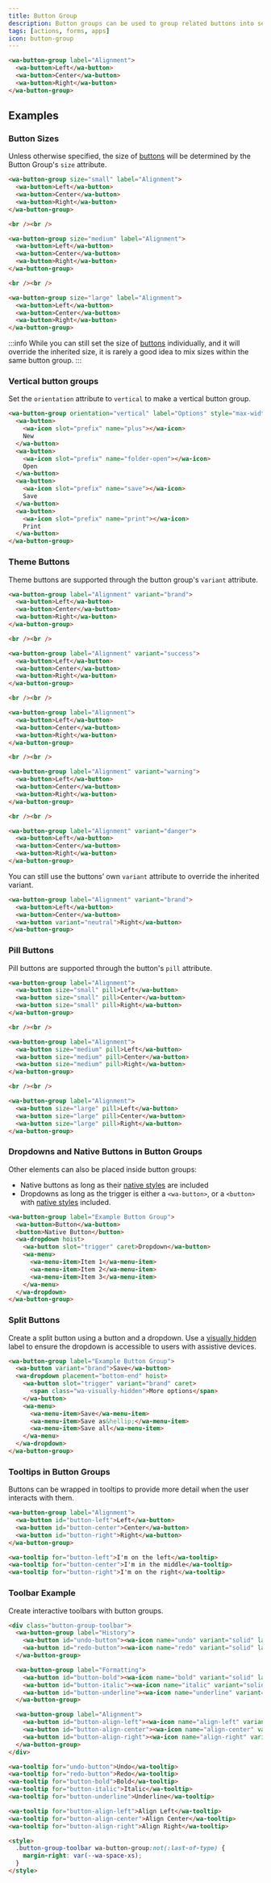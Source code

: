 ```yaml
---
title: Button Group
description: Button groups can be used to group related buttons into sections.
tags: [actions, forms, apps]
icon: button-group
---
```


```html {.example}
<wa-button-group label="Alignment">
  <wa-button>Left</wa-button>
  <wa-button>Center</wa-button>
  <wa-button>Right</wa-button>
</wa-button-group>
```

## Examples

### Button Sizes

Unless otherwise specified,
the size of [buttons](/docs/components/button) will be determined by the Button Group's `size` attribute.

```html {.example}
<wa-button-group size="small" label="Alignment">
  <wa-button>Left</wa-button>
  <wa-button>Center</wa-button>
  <wa-button>Right</wa-button>
</wa-button-group>

<br /><br />

<wa-button-group size="medium" label="Alignment">
  <wa-button>Left</wa-button>
  <wa-button>Center</wa-button>
  <wa-button>Right</wa-button>
</wa-button-group>

<br /><br />

<wa-button-group size="large" label="Alignment">
  <wa-button>Left</wa-button>
  <wa-button>Center</wa-button>
  <wa-button>Right</wa-button>
</wa-button-group>
```

:::info
While you can still set the size of [buttons](/docs/components/button) individually,
and it will override the inherited size,
it is rarely a good idea to mix sizes within the same button group.
:::

### Vertical button groups

Set the `orientation` attribute to `vertical` to make a vertical button group.

```html {.example}
<wa-button-group orientation="vertical" label="Options" style="max-width: 80px;">
  <wa-button>
    <wa-icon slot="prefix" name="plus"></wa-icon>
    New
  </wa-button>
  <wa-button>
    <wa-icon slot="prefix" name="folder-open"></wa-icon>
    Open
  </wa-button>
  <wa-button>
    <wa-icon slot="prefix" name="save"></wa-icon>
    Save
  </wa-button>
  <wa-button>
    <wa-icon slot="prefix" name="print"></wa-icon>
    Print
  </wa-button>
</wa-button-group>
```

### Theme Buttons

Theme buttons are supported through the button group's `variant` attribute.

```html {.example}
<wa-button-group label="Alignment" variant="brand">
  <wa-button>Left</wa-button>
  <wa-button>Center</wa-button>
  <wa-button>Right</wa-button>
</wa-button-group>

<br /><br />

<wa-button-group label="Alignment" variant="success">
  <wa-button>Left</wa-button>
  <wa-button>Center</wa-button>
  <wa-button>Right</wa-button>
</wa-button-group>

<br /><br />

<wa-button-group label="Alignment">
  <wa-button>Left</wa-button>
  <wa-button>Center</wa-button>
  <wa-button>Right</wa-button>
</wa-button-group>

<br /><br />

<wa-button-group label="Alignment" variant="warning">
  <wa-button>Left</wa-button>
  <wa-button>Center</wa-button>
  <wa-button>Right</wa-button>
</wa-button-group>

<br /><br />

<wa-button-group label="Alignment" variant="danger">
  <wa-button>Left</wa-button>
  <wa-button>Center</wa-button>
  <wa-button>Right</wa-button>
</wa-button-group>
```

You can still use the buttons’ own `variant` attribute to override the inherited variant.

```html {.example}
<wa-button-group label="Alignment" variant="brand">
  <wa-button>Left</wa-button>
  <wa-button>Center</wa-button>
  <wa-button variant="neutral">Right</wa-button>
</wa-button-group>
```

### Pill Buttons

Pill buttons are supported through the button's `pill` attribute.

```html {.example}
<wa-button-group label="Alignment">
  <wa-button size="small" pill>Left</wa-button>
  <wa-button size="small" pill>Center</wa-button>
  <wa-button size="small" pill>Right</wa-button>
</wa-button-group>

<br /><br />

<wa-button-group label="Alignment">
  <wa-button size="medium" pill>Left</wa-button>
  <wa-button size="medium" pill>Center</wa-button>
  <wa-button size="medium" pill>Right</wa-button>
</wa-button-group>

<br /><br />

<wa-button-group label="Alignment">
  <wa-button size="large" pill>Left</wa-button>
  <wa-button size="large" pill>Center</wa-button>
  <wa-button size="large" pill>Right</wa-button>
</wa-button-group>
```

### Dropdowns and Native Buttons in Button Groups

Other elements can also be placed inside button groups:
- Native buttons as long as their [native styles](/docs/native/button) are included
- Dropdowns as long as the trigger is either a `<wa-button>`, or a `<button>` with [native styles](/docs/native/button) included.

```html {.example}
<wa-button-group label="Example Button Group">
  <wa-button>Button</wa-button>
  <button>Native Button</button>
  <wa-dropdown hoist>
    <wa-button slot="trigger" caret>Dropdown</wa-button>
    <wa-menu>
      <wa-menu-item>Item 1</wa-menu-item>
      <wa-menu-item>Item 2</wa-menu-item>
      <wa-menu-item>Item 3</wa-menu-item>
    </wa-menu>
  </wa-dropdown>
</wa-button-group>
```

### Split Buttons

Create a split button using a button and a dropdown. Use a [visually hidden](/docs/components/visually-hidden) label to ensure the dropdown is accessible to users with assistive devices.

```html {.example}
<wa-button-group label="Example Button Group">
  <wa-button variant="brand">Save</wa-button>
  <wa-dropdown placement="bottom-end" hoist>
    <wa-button slot="trigger" variant="brand" caret>
      <span class="wa-visually-hidden">More options</span>
    </wa-button>
    <wa-menu>
      <wa-menu-item>Save</wa-menu-item>
      <wa-menu-item>Save as&hellip;</wa-menu-item>
      <wa-menu-item>Save all</wa-menu-item>
    </wa-menu>
  </wa-dropdown>
</wa-button-group>
```

### Tooltips in Button Groups

Buttons can be wrapped in tooltips to provide more detail when the user interacts with them.

```html {.example}
<wa-button-group label="Alignment">
  <wa-button id="button-left">Left</wa-button>
  <wa-button id="button-center">Center</wa-button>
  <wa-button id="button-right">Right</wa-button>
</wa-button-group>

<wa-tooltip for="button-left">I'm on the left</wa-tooltip>
<wa-tooltip for="button-center">I'm in the middle</wa-tooltip>
<wa-tooltip for="button-right">I'm on the right</wa-tooltip>
```

### Toolbar Example

Create interactive toolbars with button groups.

```html {.example}
<div class="button-group-toolbar">
  <wa-button-group label="History">
    <wa-button id="undo-button"><wa-icon name="undo" variant="solid" label="Undo"></wa-icon></wa-button>
    <wa-button id="redo-button"><wa-icon name="redo" variant="solid" label="Redo"></wa-icon></wa-button>
  </wa-button-group>

  <wa-button-group label="Formatting">
    <wa-button id="button-bold"><wa-icon name="bold" variant="solid" label="Bold"></wa-icon></wa-button>
    <wa-button id="button-italic"><wa-icon name="italic" variant="solid" label="Italic"></wa-icon></wa-button>
    <wa-button id="button-underline"><wa-icon name="underline" variant="solid" label="Underline"></wa-icon></wa-button>
  </wa-button-group>

  <wa-button-group label="Alignment">
    <wa-button id="button-align-left"><wa-icon name="align-left" variant="solid" label="Align Left"></wa-icon></wa-button>
    <wa-button id="button-align-center"><wa-icon name="align-center" variant="solid" label="Align Center"></wa-icon></wa-button>
    <wa-button id="button-align-right"><wa-icon name="align-right" variant="solid" label="Align Right"></wa-icon></wa-button>
  </wa-button-group>
</div>

<wa-tooltip for="undo-button">Undo</wa-tooltip>
<wa-tooltip for="redo-button">Redo</wa-tooltip>
<wa-tooltip for="button-bold">Bold</wa-tooltip>
<wa-tooltip for="button-italic">Italic</wa-tooltip>
<wa-tooltip for="button-underline">Underline</wa-tooltip>

<wa-tooltip for="button-align-left">Align Left</wa-tooltip>
<wa-tooltip for="button-align-center">Align Center</wa-tooltip>
<wa-tooltip for="button-align-right">Align Right</wa-tooltip>

<style>
  .button-group-toolbar wa-button-group:not(:last-of-type) {
    margin-right: var(--wa-space-xs);
  }
</style>
```

